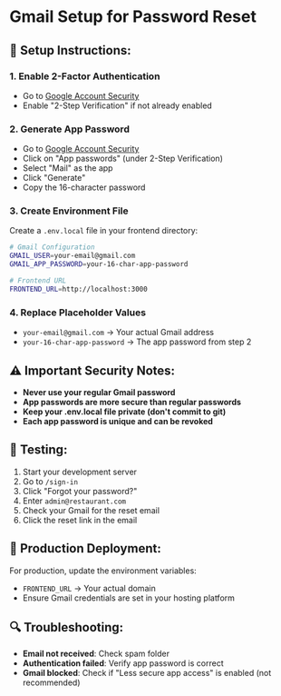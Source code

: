 # Gmail Setup for Password Reset

## 🔧 **Setup Instructions:**

### 1. **Enable 2-Factor Authentication**
- Go to [Google Account Security](https://myaccount.google.com/security)
- Enable "2-Step Verification" if not already enabled

### 2. **Generate App Password**
- Go to [Google Account Security](https://myaccount.google.com/security)
- Click on "App passwords" (under 2-Step Verification)
- Select "Mail" as the app
- Click "Generate"
- Copy the 16-character password

### 3. **Create Environment File**
Create a `.env.local` file in your frontend directory:

```bash
# Gmail Configuration
GMAIL_USER=your-email@gmail.com
GMAIL_APP_PASSWORD=your-16-char-app-password

# Frontend URL
FRONTEND_URL=http://localhost:3000
```

### 4. **Replace Placeholder Values**
- `your-email@gmail.com` → Your actual Gmail address
- `your-16-char-app-password` → The app password from step 2

## ⚠️ **Important Security Notes:**

- **Never use your regular Gmail password**
- **App passwords are more secure than regular passwords**
- **Keep your .env.local file private (don't commit to git)**
- **Each app password is unique and can be revoked**

## 🧪 **Testing:**

1. Start your development server
2. Go to `/sign-in`
3. Click "Forgot your password?"
4. Enter `admin@restaurant.com`
5. Check your Gmail for the reset email
6. Click the reset link in the email

## 🚀 **Production Deployment:**

For production, update the environment variables:
- `FRONTEND_URL` → Your actual domain
- Ensure Gmail credentials are set in your hosting platform

## 🔍 **Troubleshooting:**

- **Email not received**: Check spam folder
- **Authentication failed**: Verify app password is correct
- **Gmail blocked**: Check if "Less secure app access" is enabled (not recommended)
